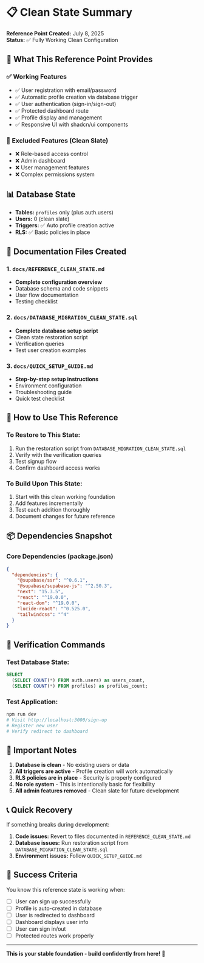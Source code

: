 # 📋 Clean State Summary

**Reference Point Created:** July 8, 2025  
**Status:** ✅ Fully Working Clean Configuration

## 🎯 What This Reference Point Provides

### ✅ Working Features
- ✅ User registration with email/password
- ✅ Automatic profile creation via database trigger  
- ✅ User authentication (sign-in/sign-out)
- ✅ Protected dashboard route
- ✅ Profile display and management
- ✅ Responsive UI with shadcn/ui components

### 🚫 Excluded Features (Clean Slate)
- ❌ Role-based access control
- ❌ Admin dashboard
- ❌ User management features
- ❌ Complex permissions system

## 📊 Database State
- **Tables:** `profiles` only (plus auth.users)
- **Users:** 0 (clean slate)
- **Triggers:** ✅ Auto profile creation active
- **RLS:** ✅ Basic policies in place

## 📁 Documentation Files Created

### 1. `docs/REFERENCE_CLEAN_STATE.md`
- **Complete configuration overview**
- Database schema and code snippets
- User flow documentation
- Testing checklist

### 2. `docs/DATABASE_MIGRATION_CLEAN_STATE.sql`
- **Complete database setup script**
- Clean state restoration script  
- Verification queries
- Test user creation examples

### 3. `docs/QUICK_SETUP_GUIDE.md`
- **Step-by-step setup instructions**
- Environment configuration
- Troubleshooting guide
- Quick test checklist

## 🔄 How to Use This Reference

### To Restore to This State:
1. Run the restoration script from `DATABASE_MIGRATION_CLEAN_STATE.sql`
2. Verify with the verification queries
3. Test signup flow
4. Confirm dashboard access works

### To Build Upon This State:
1. Start with this clean working foundation
2. Add features incrementally
3. Test each addition thoroughly
4. Document changes for future reference

## 📦 Dependencies Snapshot

### Core Dependencies (package.json)
```json
{
  "dependencies": {
    "@supabase/ssr": "^0.6.1",
    "@supabase/supabase-js": "^2.50.3",
    "next": "15.3.5",
    "react": "^19.0.0",
    "react-dom": "^19.0.0",
    "lucide-react": "^0.525.0",
    "tailwindcss": "^4"
  }
}
```

## 🧪 Verification Commands

### Test Database State:
```sql
SELECT 
  (SELECT COUNT(*) FROM auth.users) as users_count,
  (SELECT COUNT(*) FROM profiles) as profiles_count;
```

### Test Application:
```bash
npm run dev
# Visit http://localhost:3000/sign-up
# Register new user
# Verify redirect to dashboard
```

## 🚨 Important Notes

1. **Database is clean** - No existing users or data
2. **All triggers are active** - Profile creation will work automatically
3. **RLS policies are in place** - Security is properly configured
4. **No role system** - This is intentionally basic for flexibility
5. **All admin features removed** - Clean slate for future development

## 📞 Quick Recovery

If something breaks during development:

1. **Code issues:** Revert to files documented in `REFERENCE_CLEAN_STATE.md`
2. **Database issues:** Run restoration script from `DATABASE_MIGRATION_CLEAN_STATE.sql`  
3. **Environment issues:** Follow `QUICK_SETUP_GUIDE.md`

## 🎉 Success Criteria

You know this reference state is working when:
- [ ] User can sign up successfully
- [ ] Profile is auto-created in database
- [ ] User is redirected to dashboard
- [ ] Dashboard displays user info
- [ ] User can sign in/out
- [ ] Protected routes work properly

---

**This is your stable foundation - build confidently from here!** 🚀
